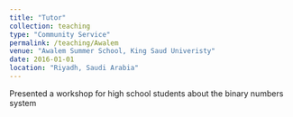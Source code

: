```yaml
---
title: "Tutor"
collection: teaching
type: "Community Service"
permalink: /teaching/Awalem
venue: "Awalem Summer School, King Saud Univeristy"
date: 2016-01-01
location: "Riyadh, Saudi Arabia"
---
```


Presented a workshop for high school students about the binary numbers system
